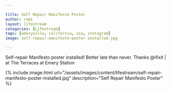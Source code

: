 ```yaml
---

title: Self Repair Manifesto Poster
author: rami
layout: lifestream 
categories: [Lifestream]
tags: [emeryville, california, usa, instagram] 
image: self-repair-manifesto-poster-installed.jpg

---
```


Self-repair Manifesto poster installed! Better late than never. Thanks @ifixit | at The Terraces at Emery Station

{% include image.html url="/assets/images/content/lifestream/self-repair-manifesto-poster-installed.jpg" description="Self Repair Manifesto Poster" %}


